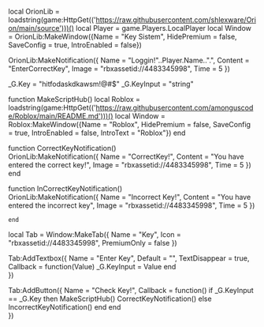 local OrionLib = loadstring(game:HttpGet(('https://raw.githubusercontent.com/shlexware/Orion/main/source')))()
local Player = game.Players.LocalPlayer
local Window = OrionLib:MakeWindow({Name = "Key Sistem", HidePremium = false, SaveConfig = true, IntroEnabled = false})

OrionLib:MakeNotification({
	Name = "Loggin!"..Player.Name..".",
	Content = "EnterCorrectKey",
	Image = "rbxassetid://4483345998",
	Time = 5
})

_G.Key = "hitfodaskdkawsm!@#$"
_G.KeyInput = "string"

function MakeScriptHub()
    local Roblox = loadstring(game:HttpGet(('https://raw.githubusercontent.com/amonguscode/Roblox/main/README.md')))()
    local Window = Roblox:MakeWindow({Name = "Roblox", HidePremium = false, SaveConfig = true, IntroEnabled = false, IntroText = "Roblox"})
end

function CorrectKeyNotification()  
    OrionLib:MakeNotification({
	Name = "CorrectKey!",
	Content = "You have entered the correct key!",
	Image = "rbxassetid://4483345998",
	Time = 5
})
end

function InCorrectKeyNotification()  
    OrionLib:MakeNotification({
	Name = "Incorrect Key!",
	Content = "You have entered the incorrect key",
	Image = "rbxassetid://4483345998",
	Time = 5
})
    
    end

local Tab = Window:MakeTab({
	Name = "Key",
	Icon = "rbxassetid://4483345998",
	PremiumOnly = false
})

Tab:AddTextbox({
	Name = "Enter Key",
	Default = "",
	TextDisappear = true,
	Callback = function(Value)
	_G.KeyInput = Value
	end	  
})

Tab:AddButton({
	Name = "Check Key!",
	Callback = function()
      		if _G.KeyInput == _G.Key then
      		    MakeScriptHub()
                CorrectKeyNotification()
            else
                IncorrectKeyNotification()
      	end
  	end    
})


